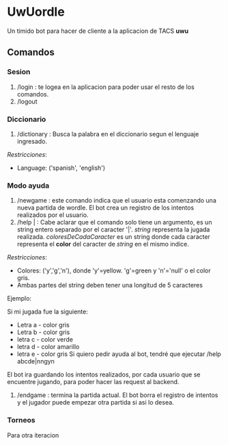 # UwUordle

Un timido bot para hacer de cliente a la aplicacion de TACS  **uwu**

## Comandos

### Sesion
1. /login <username> <password> : te logea en la aplicacion para poder usar el resto de los comandos.
2. /logout


### Diccionario
1. /dictionary <language> <word> : Busca la palabra en el diccionario segun el lenguaje ingresado.

*Restricciones*:
- Language: ('spanish', 'english')

### Modo ayuda
1. /newgame : este comando indica que el usuario esta comenzando una nueva partida de wordle. El bot crea un registro de los intentos realizados por el usuario.
2. /help <string>|<coloresDeCadaCaracter> : Cabe aclarar que el comando solo tiene un argumento, es un string entero separado por el caracter '|'. *string* representa la jugada realizada. *coloresDeCadaCaracter* es un string donde cada caracter representa el **color** del caracter de *string* en el mismo indice.

*Restricciones*:
- Colores: ('y','g','n'), donde 'y'=yellow. 'g'=green y 'n'='null' o el color gris.
- Ambas partes del string deben tener una longitud de 5 caracteres

Ejemplo: 

Si mi jugada fue la siguiente: 
* Letra a - color gris
* Letra b - color gris
* letra c - color verde
* letra d - color amarillo
* letra e - color gris
Si quiero pedir ayuda al bot, tendré que ejecutar /help abcde|nngyn

El bot ira guardando los intentos realizados, por cada usuario que se encuentre jugando, para poder hacer las request al backend.


1. /endgame : termina la partida actual. El bot borra el registro de intentos y el jugador puede empezar otra partida si asi lo desea.

### Torneos

Para otra iteracion